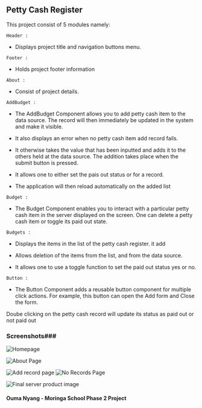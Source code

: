 ## Petty Cash Register
This project consist of 5 modules namely:

```Header :```
- Displays project title and navigation buttons menu.

```Footer :```
- Holds project footer information

```About :```
- Consist of  project details.

```AddBudget :```
- The AddBudget Component allows you to add petty cash item to the data source. The record will then immediately be updated in the system and make it visible.

- It also displays an error when no petty cash item add record fails.

- It otherwise takes the value that has been inputted and adds it to the others held at the data source. The addition takes place when the submit button is pressed.

- It allows one to either set the pais out  status or for a record.

- The application will then reload automatically on the added list

```Budget :```
- The Budget Component enables you to interact with a particular petty cash item in the server displayed on the screen. One can delete a petty cash item or toggle its paid out state.

```Budgets :```
- Displays the items in the list of the petty cash register.
it add 
- Allows deletion of the items from the list, and from the data source.

- It allows one to use a toggle function to set the paid out status yes or no.

```Button :```
- The Button Component adds a reusable button component for multiple click actions. For example, this button can open the Add form and Close the form.

Doube clicking on the petty cash record will update its status as paid out or not paid out

### Screenshots###

![Homepage](images/homepage.png "Homepage")

![About Page](images/about.png "About page")

![Add record page](images/add-record.png "Add record page")
![No Records Page](images/no-records-found.png "No Records Page")

![Final server product image](images/homepage.png "Full project image")

#### Ouma Nyang - Moringa School Phase 2 Project 
